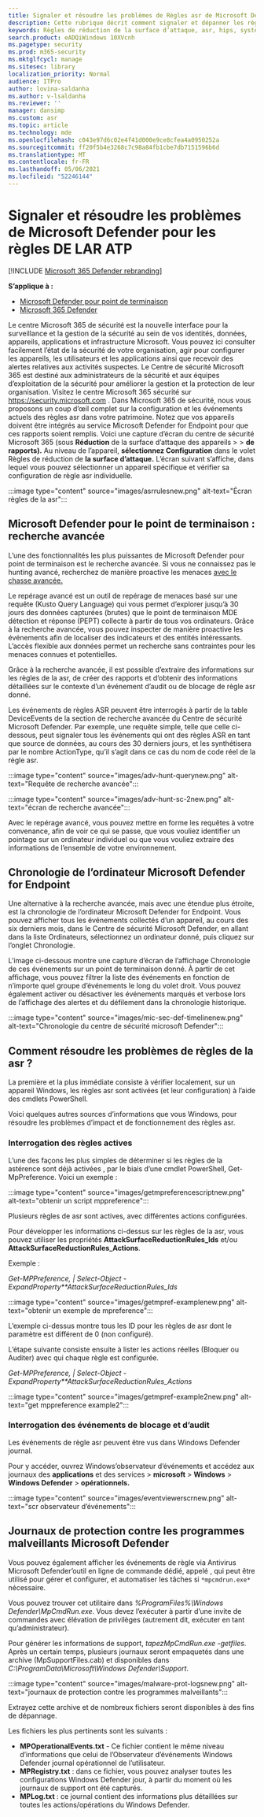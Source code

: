 ```yaml
---
title: Signaler et résoudre les problèmes de Règles asr de Microsoft Defender pour les points de terminaison
description: Cette rubrique décrit comment signaler et dépanner les règles asr de Microsoft Defender for Endpoint
keywords: Règles de réduction de la surface d’attaque, asr, hips, système de prévention des intrusions hôtes, règles de protection, anti-attaque, attaque, prévention des infections, microsoft defender pour le point de terminaison
search.product: eADQiWindows 10XVcnh
ms.pagetype: security
ms.prod: m365-security
ms.mktglfcycl: manage
ms.sitesec: library
localization_priority: Normal
audience: ITPro
author: lovina-saldanha
ms.author: v-lsaldanha
ms.reviewer: ''
manager: dansimp
ms.custom: asr
ms.topic: article
ms.technology: mde
ms.openlocfilehash: c043e97d6c02e4f41d000e9ce8cfea4a0950252a
ms.sourcegitcommit: ff20f5b4e3268c7c98a84fb1cbe7db7151596b6d
ms.translationtype: MT
ms.contentlocale: fr-FR
ms.lasthandoff: 05/06/2021
ms.locfileid: "52246144"
---
```

# <a name="report-and-troubleshoot-microsoft-defender-for-atp-asr-rules"></a>Signaler et résoudre les problèmes de Microsoft Defender pour les règles DE LAR ATP

[!INCLUDE [Microsoft 365 Defender rebranding](../../includes/microsoft-defender.md)]

**S’applique à :**

- [Microsoft Defender pour point de terminaison](https://go.microsoft.com/fwlink/?linkid=2154037)
- [Microsoft 365 Defender](https://go.microsoft.com/fwlink/?linkid=2118804)

Le centre Microsoft 365 de sécurité est la nouvelle interface pour la surveillance et la gestion de la sécurité au sein de vos identités, données, appareils, applications et infrastructure Microsoft. Vous pouvez ici consulter facilement l’état de la sécurité de votre organisation, agir pour configurer les appareils, les utilisateurs et les applications ainsi que recevoir des alertes relatives aux activités suspectes. Le Centre de sécurité Microsoft 365 est destiné aux administrateurs de la sécurité et aux équipes d’exploitation de la sécurité pour améliorer la gestion et la protection de leur organisation. Visitez le centre Microsoft 365 sécurité sur https://security.microsoft.com .
Dans Microsoft 365 de sécurité, nous vous proposons un coup d’œil complet sur la configuration et les événements actuels des règles asr dans votre patrimoine. Notez que vos appareils doivent être intégrés au service Microsoft Defender for Endpoint pour que ces rapports soient remplis.
Voici une capture d’écran du centre de sécurité Microsoft 365 (sous **Réduction** de la surface d’attaque des appareils  >    >  **de rapports).** Au niveau de l’appareil, **sélectionnez Configuration** dans le volet Règles de réduction de **la surface d’attaque.** L’écran suivant s’affiche, dans lequel vous pouvez sélectionner un appareil spécifique et vérifier sa configuration de règle asr individuelle.

:::image type="content" source="images/asrrulesnew.png" alt-text="Écran règles de la asr":::

## <a name="microsoft-defender-for-endpoint--advanced-hunting"></a>Microsoft Defender pour le point de terminaison : recherche avancée

L’une des fonctionnalités les plus puissantes de Microsoft Defender pour point de terminaison est le recherche avancée. Si vous ne connaissez pas le hunting avancé, recherchez de manière proactive les menaces [avec le chasse avancée.](advanced-hunting-overview.md)

Le repérage avancé est un outil de repérage de menaces basé sur une requête (Kusto Query Language) qui vous permet d’explorer jusqu’à 30 jours des données capturées (brutes) que le point de terminaison MDE détection et réponse (PEPT) collecte à partir de tous vos ordinateurs. Grâce à la recherche avancée, vous pouvez inspecter de manière proactive les événements afin de localiser des indicateurs et des entités intéressants. L’accès flexible aux données permet un recherche sans contraintes pour les menaces connues et potentielles.

Grâce à la recherche avancée, il est possible d’extraire des informations sur les règles de la asr, de créer des rapports et d’obtenir des informations détaillées sur le contexte d’un événement d’audit ou de blocage de règle asr donné.

Les événements de règles ASR peuvent être interrogés à partir de la table DeviceEvents de la section de recherche avancée du Centre de sécurité Microsoft Defender. Par exemple, une requête simple, telle que celle ci-dessous, peut signaler tous les événements qui ont des règles ASR en tant que source de données, au cours des 30 derniers jours, et les synthétisera par le nombre ActionType, qu’il s’agit dans ce cas du nom de code réel de la règle asr.

:::image type="content" source="images/adv-hunt-querynew.png" alt-text="Requête de recherche avancée":::

:::image type="content" source="images/adv-hunt-sc-2new.png" alt-text="écran de recherche avancée":::

Avec le repérage avancé, vous pouvez mettre en forme les requêtes à votre convenance, afin de voir ce qui se passe, que vous vouliez identifier un pointage sur un ordinateur individuel ou que vous vouliez extraire des informations de l’ensemble de votre environnement.

## <a name="microsoft-defender-for-endpoint-machine-timeline"></a>Chronologie de l’ordinateur Microsoft Defender for Endpoint

Une alternative à la recherche avancée, mais avec une étendue plus étroite, est la chronologie de l’ordinateur Microsoft Defender for Endpoint. Vous pouvez afficher tous les événements collectés d’un appareil, au cours des six derniers mois, dans le Centre de sécurité Microsoft Defender, en allant dans la liste Ordinateurs, sélectionnez un ordinateur donné, puis cliquez sur l’onglet Chronologie.

L’image ci-dessous montre une capture d’écran de l’affichage Chronologie de ces événements sur un point de terminaison donné.  À partir de cet affichage, vous pouvez filtrer la liste des événements en fonction de n’importe quel groupe d’événements le long du volet droit. Vous pouvez également activer ou désactiver les événements marqués et verbose lors de l’affichage des alertes et du défilement dans la chronologie historique.

:::image type="content" source="images/mic-sec-def-timelinenew.png" alt-text="Chronologie du centre de sécurité microsoft Defender":::

## <a name="how-to-troubleshoot-asr-rules"></a>Comment résoudre les problèmes de règles de la asr ?

La première et la plus immédiate consiste à vérifier localement, sur un appareil Windows, les règles asr sont activées (et leur configuration) à l’aide des cmdlets PowerShell.

Voici quelques autres sources d’informations que vous Windows, pour résoudre les problèmes d’impact et de fonctionnement des règles asr.

### <a name="querying-which-rules-are-active"></a>Interrogation des règles actives
L’une des façons les plus simples de déterminer si les règles de la astérence sont déjà activées , par le biais d’une cmdlet PowerShell, Get-MpPreference.
Voici un exemple :

:::image type="content" source="images/getmpreferencescriptnew.png" alt-text="obtenir un script mppreference":::

Plusieurs règles de asr sont actives, avec différentes actions configurées.

Pour développer les informations ci-dessus sur les règles de la asr, vous pouvez utiliser les propriétés **AttackSurfaceReductionRules_Ids** et/ou **AttackSurfaceReductionRules_Actions**.

Exemple :

*Get-MPPreference, | Select-Object -ExpandProperty**AttackSurfaceReductionRules_Ids*

:::image type="content" source="images/getmpref-examplenew.png" alt-text="obtenir un exemple de mpreference":::

L’exemple ci-dessus montre tous les ID pour les règles de asr dont le paramètre est différent de 0 (non configuré).

L’étape suivante consiste ensuite à lister les actions réelles (Bloquer ou Auditer) avec qui chaque règle est configurée. 

*Get-MPPreference, | Select-Object -ExpandProperty**AttackSurfaceReductionRules_Actions*

:::image type="content" source="images/getmpref-example2new.png" alt-text="get mppreference example2":::

### <a name="querying-blocking-and-auditing-events"></a>Interrogation des événements de blocage et d’audit
Les événements de règle asr peuvent être vus dans Windows Defender journal.

Pour y accéder, ouvrez Windows’observateur d’événements et accédez aux journaux des **applications** et des services  >  **microsoft**  >  **Windows**  >  **Windows Defender**  >  **opérationnels.**

:::image type="content" source="images/eventviewerscrnew.png" alt-text="scr observateur d’événements":::

## <a name="microsoft-defender-malware-protection-logs"></a>Journaux de protection contre les programmes malveillants Microsoft Defender
Vous pouvez également afficher les événements de règle via Antivirus Microsoft Defender’outil en ligne de commande dédié, appelé , qui peut être utilisé pour gérer et configurer, et automatiser les tâches si `*mpcmdrun.exe*` nécessaire.

Vous pouvez trouver cet utilitaire dans *%ProgramFiles%\Windows Defender\MpCmdRun.exe*. Vous devez l’exécuter à partir d’une invite de commandes avec élévation de privilèges (autrement dit, exécuter en tant qu’administrateur).

Pour générer les informations de support, *tapezMpCmdRun.exe -getfiles*. Après un certain temps, plusieurs journaux seront empaquetés dans une archive (MpSupportFiles.cab) et disponibles dans *C:\ProgramData\Microsoft\Windows Defender\Support*.

:::image type="content" source="images/malware-prot-logsnew.png" alt-text="journaux de protection contre les programmes malveillants":::

Extrayez cette archive et de nombreux fichiers seront disponibles à des fins de dépannage.

Les fichiers les plus pertinents sont les suivants :

- **MPOperationalEvents.txt** - Ce fichier contient le même niveau d’informations que celui de l’Observateur d’événements Windows Defender journal opérationnel de l’utilisateur.
- **MPRegistry.txt** : dans ce fichier, vous pouvez analyser toutes les configurations Windows Defender jour, à partir du moment où les journaux de support ont été capturés.
- **MPLog.txt** : ce journal contient des informations plus détaillées sur toutes les actions/opérations du Windows Defender.
